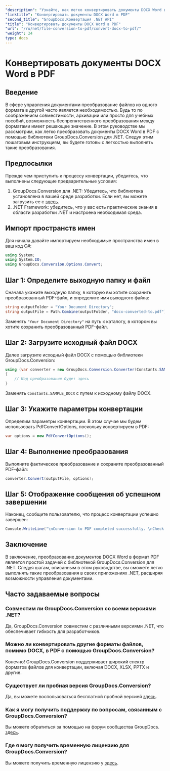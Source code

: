 ```yaml
---
"description": "Узнайте, как легко конвертировать документы DOCX Word в PDF с помощью GroupDocs.Conversion для .NET. Расширьте свои возможности управления документами."
"linktitle": "Конвертировать документы DOCX Word в PDF"
"second_title": "GroupDocs.Конвертация .NET API"
"title": "Конвертировать документы DOCX Word в PDF"
"url": "/ru/net/file-conversion-to-pdf/convert-docx-to-pdf/"
"weight": 24
type: docs
---
```

# Конвертировать документы DOCX Word в PDF

## Введение
В сфере управления документами преобразование файлов из одного формата в другой часто является необходимостью. Будь то по соображениям совместимости, архивации или просто для учебных пособий, возможность беспрепятственного преобразования между форматами имеет решающее значение. В этом руководстве мы рассмотрим, как легко преобразовать документы DOCX Word в PDF с помощью библиотеки GroupDocs.Conversion для .NET. Следуя этим пошаговым инструкциям, вы будете готовы с легкостью выполнять такие преобразования.
## Предпосылки
Прежде чем приступить к процессу конвертации, убедитесь, что выполнены следующие предварительные условия:
1. GroupDocs.Conversion для .NET: Убедитесь, что библиотека установлена в вашей среде разработки. Если нет, вы можете загрузить ее с [здесь](https://releases.groupdocs.com/conversion/net/).
2. .NET Framework: убедитесь, что у вас есть практические знания в области разработки .NET и настроена необходимая среда.

## Импорт пространств имен
Для начала давайте импортируем необходимые пространства имен в ваш код C#:
```csharp
using System;
using System.IO;
using GroupDocs.Conversion.Options.Convert;
```
## Шаг 1: Определите выходную папку и файл
Сначала укажите выходную папку, в которую вы хотите сохранить преобразованный PDF-файл, и определите имя выходного файла:
```csharp
string outputFolder = "Your Document Directory";
string outputFile = Path.Combine(outputFolder, "docx-converted-to.pdf");
```
Заменять `"Your Document Directory"` на путь к каталогу, в котором вы хотите сохранить преобразованный PDF-файл.
## Шаг 2: Загрузите исходный файл DOCX
Далее загрузите исходный файл DOCX с помощью библиотеки GroupDocs.Conversion:
```csharp
using (var converter = new GroupDocs.Conversion.Converter(Constants.SAMPLE_DOCX))
{
    // Код преобразования будет здесь
}
```
Заменять `Constants.SAMPLE_DOCX` с путем к исходному файлу DOCX.
## Шаг 3: Укажите параметры конвертации
Определим параметры конвертации. В этом случае мы будем использовать PdfConvertOptions, поскольку конвертируем в PDF:
```csharp
var options = new PdfConvertOptions();
```
## Шаг 4: Выполнение преобразования
Выполните фактическое преобразование и сохраните преобразованный PDF-файл:
```csharp
converter.Convert(outputFile, options);
```
## Шаг 5: Отображение сообщения об успешном завершении
Наконец, сообщите пользователю, что процесс конвертации успешно завершен:
```csharp
Console.WriteLine("\nConversion to PDF completed successfully. \nCheck output in {0}", outputFolder);
```

## Заключение
В заключение, преобразование документов DOCX Word в формат PDF является простой задачей с библиотекой GroupDocs.Conversion для .NET. Следуя шагам, описанным в этом руководстве, вы сможете легко выполнять такие преобразования в своих приложениях .NET, расширяя возможности управления документами.
## Часто задаваемые вопросы
### Совместим ли GroupDocs.Conversion со всеми версиями .NET?
Да, GroupDocs.Conversion совместим с различными версиями .NET, что обеспечивает гибкость для разработчиков.
### Можно ли конвертировать другие форматы файлов, помимо DOCX, в PDF с помощью GroupDocs.Conversion?
Конечно! GroupDocs.Conversion поддерживает широкий спектр форматов файлов для конвертации, включая DOCX, XLSX, PPTX и другие.
### Существует ли пробная версия GroupDocs.Conversion?
Да, вы можете воспользоваться бесплатной пробной версией [здесь](https://releases.groupdocs.com/).
### Как я могу получить поддержку по вопросам, связанным с GroupDocs.Conversion?
Вы можете обратиться за помощью на форум сообщества GroupDocs. [здесь](https://forum.groupdocs.com/c/conversion/11).
### Где я могу получить временную лицензию для GroupDocs.Conversion?
Вы можете получить временную лицензию у [здесь](https://purchase.groupdocs.com/temporary-license/).